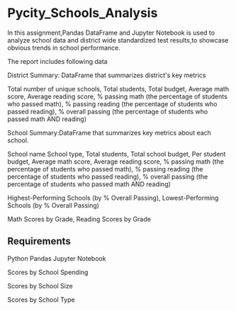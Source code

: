 # Pycity_Schools_Analysis
In this assignment,Pandas DataFrame and Jupyter Notebook is used to analyze school data and district wide standardized test results,to showcase obvious trends in school performance.

The report includes following data

District Summary: DataFrame that summarizes district's key metrics 

Total number of unique schools,
Total students,
Total budget,
Average math score,
Average reading score,
% passing math (the percentage of students who passed math),
% passing reading (the percentage of students who passed reading),
% overall passing (the percentage of students who passed math AND reading)

School Summary:DataFrame that summarizes key metrics about each school.

School name
School type,
Total students,
Total school budget,
Per student budget,
Average math score,
Average reading score,
% passing math (the percentage of students who passed math),
% passing reading (the percentage of students who passed reading),
% overall passing (the percentage of students who passed math AND reading)

Highest-Performing Schools (by % Overall Passing),
Lowest-Performing Schools (by % Overall Passing)

Math Scores by Grade,
Reading Scores by Grade

## Requirements

Python
Pandas
Jupyter Notebook

Scores by School Spending

Scores by School Size

Scores by School Type

